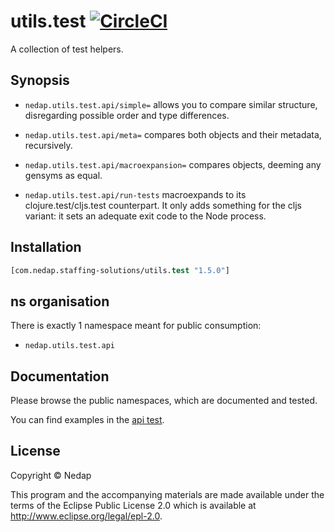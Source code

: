 # utils.test [![CircleCI](https://circleci.com/gh/nedap/utils.test.svg?style=svg&circle-token=40d5b1ddb5290559200d8569aeeba8ef70ef1883)](https://circleci.com/gh/nedap/utils.test)

A collection of test helpers.

## Synopsis

* `nedap.utils.test.api/simple=` allows you to compare similar structure, disregarding possible order and type differences.

* `nedap.utils.test.api/meta=` compares both objects and their metadata, recursively.

* `nedap.utils.test.api/macroexpansion=` compares objects, deeming any gensyms as equal.

* `nedap.utils.test.api/run-tests` macroexpands to its clojure.test/cljs.test counterpart. It only adds something for the cljs variant: it sets an adequate exit code to the Node process.

## Installation

```clojure
[com.nedap.staffing-solutions/utils.test "1.5.0"]
```

## ns organisation

There is exactly 1 namespace meant for public consumption:
 - `nedap.utils.test.api`

## Documentation

Please browse the public namespaces, which are documented and tested.

You can find examples in the [api test](test/unit/nedap/utils/test/api.cljc).

## License

Copyright © Nedap

This program and the accompanying materials are made available under the terms of the Eclipse Public License 2.0 which is available at http://www.eclipse.org/legal/epl-2.0.
